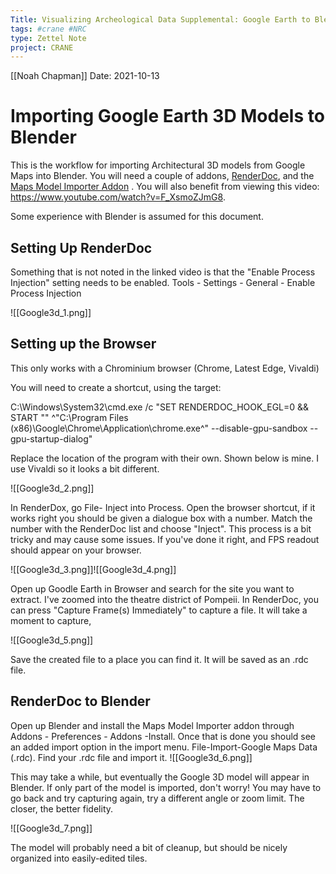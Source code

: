 ```yaml
---
Title: Visualizing Archeological Data Supplemental: Google Earth to Blender
tags: #crane #NRC 
type: Zettel Note
project: CRANE
---
```

[[Noah Chapman]]
Date: 2021-10-13

# Importing Google Earth 3D Models to Blender

This is the workflow for importing Architectural 3D models from Google Maps into Blender. You will need a couple of addons, [RenderDoc](https://renderdoc.org), and the [Maps Model Importer Addon](https://github.com/eliemichel/MapsModelsImporter) . You will also benefit from viewing this video: https://www.youtube.com/watch?v=F_XsmoZJmG8. 

Some experience with Blender is assumed for this document. 

## Setting Up RenderDoc
Something that is not noted in the linked video is that the "Enable Process Injection" setting needs to be enabled. Tools - Settings - General - Enable Process Injection

![[Google3d_1.png]]

## Setting up the Browser
This only works with a Chrominium browser (Chrome, Latest Edge, Vivaldi)

You will need to create a shortcut, using the target: 

C:\Windows\System32\cmd.exe /c "SET RENDERDOC_HOOK_EGL=0 && START "" ^"C:\Program Files (x86)\Google\Chrome\Application\chrome.exe^" --disable-gpu-sandbox --gpu-startup-dialog"

Replace the location of the program with their own. Shown below is mine. I use Vivaldi so it looks a bit different. 

![[Google3d_2.png]]

In RenderDox, go File- Inject into Process. Open the browser shortcut, if it works right you should be given a dialogue box with a number. Match the number with the RenderDoc list and choose "Inject". This process is a bit tricky and may cause some issues.  If you've done it right, and FPS readout should appear on your browser. 

![[Google3d_3.png]]![[Google3d_4.png]]

Open up Goodle Earth in Browser and search for the site you want to extract. I've zoomed into the theatre district of Pompeii. In RenderDoc, you can press "Capture Frame(s) Immediately" to capture a file. It will take a moment to capture, 

![[Google3d_5.png]]

Save the created file to a place you can find it. It will be saved as an .rdc file.

## RenderDoc to Blender
Open up Blender and install the Maps Model Importer addon through Addons - Preferences - Addons -Install. Once that is done you should see an added import option in the import menu. File-Import-Google Maps Data (.rdc). Find your .rdc file and import it. 
![[Google3d_6.png]]


This may take a while, but eventually the Google 3D model will appear in Blender. If only part of the model is imported, don't worry! You may have to go back and try capturing again, try a different angle or zoom limit. The closer, the better fidelity. 

![[Google3d_7.png]]

The model will probably need a bit of cleanup, but should be nicely organized into easily-edited tiles. 